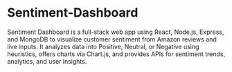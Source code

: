 # Sentiment-Dashboard
Sentiment Dashboard is a full-stack web app using React, Node.js, Express, and MongoDB to visualize customer sentiment from Amazon reviews and live inputs. It analyzes data into Positive, Neutral, or Negative using heuristics, offers charts via Chart.js, and provides APIs for sentiment trends, analytics, and user insights.
